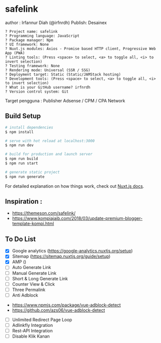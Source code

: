 # safelink

author : Irfannur Diah (@irfnrdh)
Publish: Desainex

```
? Project name: safelink
? Programming language: JavaScript
? Package manager: Npm
? UI framework: None
? Nuxt.js modules: Axios - Promise based HTTP client, Progressive Web App (PWA)
? Linting tools: (Press <space> to select, <a> to toggle all, <i> to invert selection)
? Testing framework: None
? Rendering mode: Universal (SSR / SSG)
? Deployment target: Static (Static/JAMStack hosting)
? Development tools: (Press <space> to select, <a> to toggle all, <i> to invert selection)
? What is your GitHub username? irfnrdh
? Version control system: Git
```
Target pengguna : Publisher Adsense / CPM / CPA Network

## Build Setup

```bash
# install dependencies
$ npm install

# serve with hot reload at localhost:3000
$ npm run dev

# build for production and launch server
$ npm run build
$ npm run start

# generate static project
$ npm run generate
```

For detailed explanation on how things work, check out [Nuxt.js docs](https://nuxtjs.org).

## Inspiration : 
- https://themeson.com/safelink/
- https://www.kompiajaib.com/2018/03/update-premium-blogger-template-kompi.html

## To Do List
- [x] Google analytics (https://google-analytics.nuxtjs.org/setup)  
- [x] Sitemap (https://sitemap.nuxtjs.org/guide/setup)
- [x] AMP ()
- [ ] Auto Generate Link
- [ ] Manual Generate Link
- [ ] Short & Long Generate Link
- [ ] Counter View & Click
- [ ] Three Permalink
- [ ] Anti Adblock
 - https://www.npmjs.com/package/vue-adblock-detect
 - https://github.com/azs06/vue-adblock-detect
- [ ] Unlimited Redirect Page Loop
- [ ] Adlinkfly Integration
- [ ] Rest-API Integration
- [ ] Disable Klik Kanan
